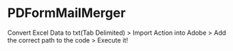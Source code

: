 # PDFormMailMerger
Convert Excel Data to txt(Tab Delimited) > Import Action into Adobe > Add the correct path to the code > Execute it!
